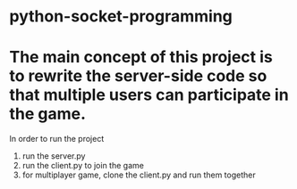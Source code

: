 # python-socket-programming
# The main concept of this project is to rewrite the server-side code so that multiple users can participate in the game.

In order to run the project
1. run the server.py
2. run the client.py to join the game
3. for multiplayer game, clone the client.py and run them together
